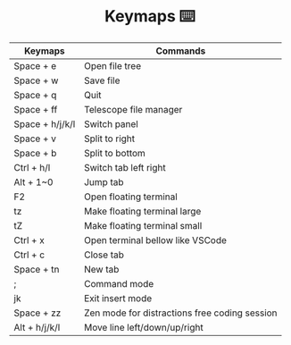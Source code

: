 <h1 align="center"> Keymaps ⌨️  </h1>

| Keymaps         | Commands                                      |
|-----------------|-----------------------------------------------|
| Space + e       | Open file tree                                |
| Space + w       | Save file                                     |
| Space + q       | Quit                                          |
| Space + ff      | Telescope file manager                        |
| Space + h/j/k/l | Switch panel                                  |
| Space + v       | Split to right                                |
| Space + b       | Split to bottom                               |
| Ctrl + h/l      | Switch tab left right                         |
| Alt + 1~0       | Jump tab                                      |
| F2              | Open floating terminal                        |
| tz              | Make floating terminal large                  |
| tZ              | Make floating terminal small                  |
| Ctrl + x        | Open terminal bellow like VSCode              |
| Ctrl + c        | Close tab                                     |
| Space + tn      | New tab                                       |
| ;               | Command mode                                  |
| jk              | Exit insert mode                              |
| Space + zz      | Zen mode for distractions free coding session |
| Alt + h/j/k/l   | Move line left/down/up/right                  |

